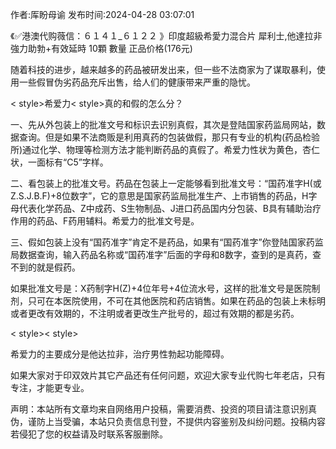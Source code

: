 <p>作者:厍盼母谕 发布时间:2024-04-28 03:07:01</p>
<p>《✅港澳代购薇信：６１４１_６１２２ 》印度超級希愛力混合片 犀利士,他達拉非 強力助勃+有效延時 10顆 數量 正品价格(176元) </p>
									<p>随着科技的进步，越来越多的药品被研发出来，但一些不法商家为了谋取暴利，使用一些假冒伪劣药品充斥出售，给人们的健康带来严重的隐忧。</p><p>< style>希爱力</>< style>真的和假的怎么分？</></p><p>一、先从外包装上的批准文号和标识去识别真假，其次是登陆国家药监局网站，数据查询。但是如果不法商贩是利用真药的包装做假，那只有专业的机构(药品检验所)通过化学、物理等检测方法才能判断药品的真假了。希爱力性状为黄色，杏仁状，一面标有“C5”字样。</p><p>二、看包装上的批准文号。药品在包装上一定能够看到批准文号：“国药准字H(或Z.S.J.B.F)+8位数字”，它的意思是国家药监局批准生产、上市销售的药品，H字母代表化学药品、Z中成药、S生物制品、J进口药品国内分包装、B具有辅助治疗作用的药品、F药用辅料。希爱力的批准文号是。</p><p>三、假如包装上没有“国药准字”肯定不是药品，如果有“国药准字”你登陆国家药监局数据查询，输入药品名称或“国药准字”后面的字母和8数字，查到的是真药，查不到的就是假药。</p><p>如果批准文号是：X药制字H(Z)+4位年号+4位流水号，这样的批准文号是医院制剂，只可在本医院使用，不可在其他医院和药店销售。如果在药品的包装上未标明或者更改有效期的，不注明或者更改生产批号的，超过有效期的都是劣药。</p><p>< style>< style></></></p><p>希爱力的主要成分是他达拉非，治疗男性勃起功能障碍。</p><p>如果大家对于印双效片其它产品还有任何问题，欢迎大家专业代购七年老店，只有专注，才能更专业。</p>				声明：本站所有文章均来自网络用户投稿，需要消费、投资的项目请注意识别真伪，谨防上当受骗，本站只负责信息刊登，不提供内容鉴别及纠纷问题。投稿内容若侵犯了您的权益请及时联系客服删除。				
